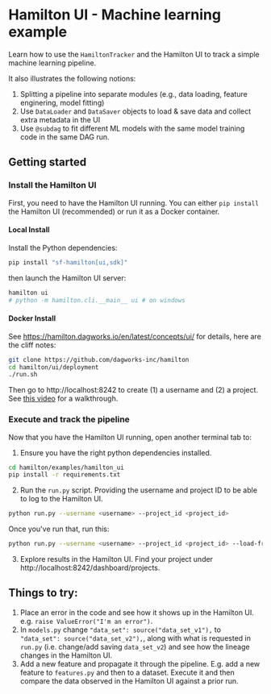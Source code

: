 # Hamilton UI - Machine learning example

Learn how to use the `HamiltonTracker` and the Hamilton UI to track a simple machine learning pipeline.

It also illustrates the following notions:

1. Splitting a pipeline into separate modules (e.g., data loading, feature enginering, model fitting)
2. Use `DataLoader` and `DataSaver` objects to load & save data and collect extra metadata in the UI
3. Use `@subdag` to fit different ML models with the same model training code in the same DAG run.


## Getting started
### Install the Hamilton UI

First, you need to have the Hamilton UI running. You can either `pip install` the Hamilton UI (recommended) or run it as a Docker container.

#### Local Install
Install the Python dependencies:

```bash
pip install "sf-hamilton[ui,sdk]"
```
then launch the Hamilton UI server:
```bash
hamilton ui
# python -m hamilton.cli.__main__ ui # on windows
```

#### Docker Install

See https://hamilton.dagworks.io/en/latest/concepts/ui/ for details, here are the cliff notes:

```bash
git clone https://github.com/dagworks-inc/hamilton
cd hamilton/ui/deployment
./run.sh
```
Then go to http://localhost:8242 to create (1) a username and (2) a project.
See [this video](https://youtu.be/DPfxlTwaNsM) for a walkthrough.

### Execute and track the pipeline

Now that you have the Hamilton UI running, open another terminal tab to:

1. Ensure you have the right python dependencies installed.
```bash
cd hamilton/examples/hamilton_ui
pip install -r requirements.txt
```

2. Run the `run.py` script. Providing the username and project ID to be able to log to the Hamilton UI.
```bash
python run.py --username <username> --project_id <project_id>
```
Once you've run that, run this:
```bash
python run.py --username <username> --project_id <project_id> --load-from-parquet
```

3. Explore results in the Hamilton UI. Find your project under http://localhost:8242/dashboard/projects.

## Things to try:

1. Place an error in the code and see how it shows up in the Hamilton UI. e.g. `raise ValueError("I'm an error")`.
2. In `models.py` change `"data_set": source("data_set_v1"),` to `"data_set": source("data_set_v2"),`, along with
what is requested in `run.py` (i.e. change/add saving `data_set_v2`) and see how the lineage changes in the Hamilton UI.
3. Add a new feature and propagate it through the pipeline. E.g. add a new feature to `features.py` and then to a dataset.
Execute it and then compare the data observed in the Hamilton UI against a prior run.
